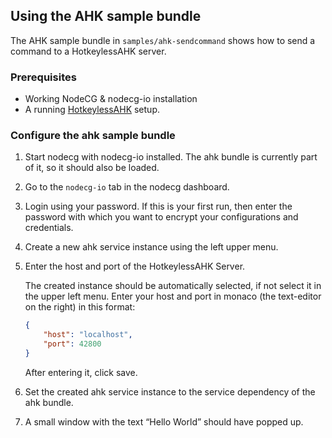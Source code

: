 ## Using the AHK sample bundle

The AHK sample bundle in `samples/ahk-sendcommand` shows how to send a command to a HotkeylessAHK server.

### Prerequisites

-   Working NodeCG & nodecg-io installation
-   A running [HotkeylessAHK](https://github.com/sebinside/HotkeylessAHK) setup.

### Configure the ahk sample bundle

1. Start nodecg with nodecg-io installed. The ahk bundle is currently part of it, so it should also be loaded.

2. Go to the `nodecg-io` tab in the nodecg dashboard.

3. Login using your password. If this is your first run, then enter the password with which you want to encrypt your configurations and credentials.

4. Create a new ahk service instance using the left upper menu.

5. Enter the host and port of the HotkeylessAHK Server.

    The created instance should be automatically selected, if not select it in the upper left menu. Enter your host and port in monaco (the text-editor on the right) in this format:

    ```json
    {
        "host": "localhost",
        "port": 42800
    }
    ```

    After entering it, click save.

6. Set the created ahk service instance to the service dependency of the ahk bundle.

7. A small window with the text “Hello World” should have popped up.
